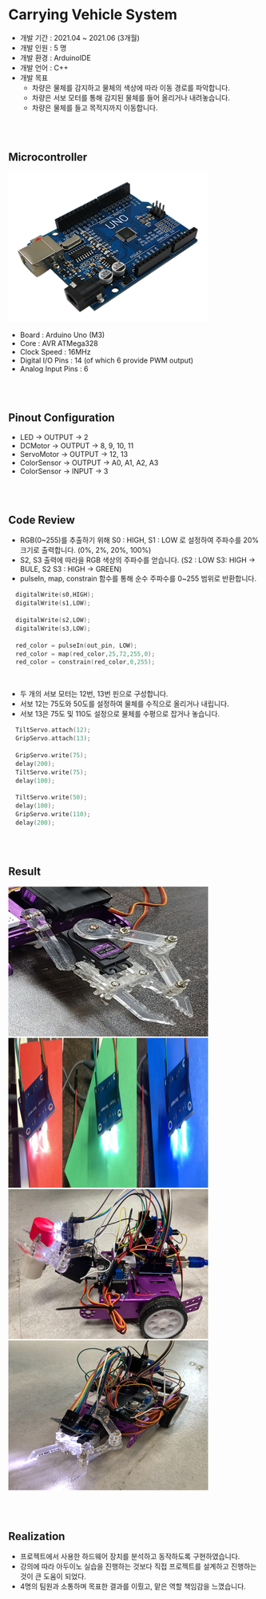 # Carrying Vehicle System
* 개발 기간 : 2021.04 ~ 2021.06 (3개월) 
* 개발 인원 : 5 명
* 개발 환경 : ArduinoIDE
* 개발 언어 : C++
* 개발 목표  
  * 차량은 물체를 감지하고 물체의 색상에 따라 이동 경로를 파악합니다.
  * 차량은 서보 모터를 통해 감지된 물체를 들어 올리거나 내려놓습니다.
  * 차량은 물체를 들고 목적지까지 이동합니다.

<br/> <br/>

## Microcontroller
<a href="#"><img src="https://github.com/hmh2683/CarryingVehicleSystem/blob/main/image/mcu.png" width="400px" height="300px"></a> 
* Board : Arduino Uno (M3)
* Core : AVR ATMega328 
* Clock Speed : 16MHz
* Digital I/O Pins : 14 (of which 6 provide PWM output)
* Analog Input Pins : 6

<br/> <br/>

## Pinout Configuration
* LED -> OUTPUT -> 2
* DCMotor -> OUTPUT -> 8, 9, 10, 11
* ServoMotor -> OUTPUT -> 12, 13 
* ColorSensor -> OUTPUT -> A0, A1, A2, A3
* ColorSensor -> INPUT -> 3

<br/> <br/>

## Code Review
* RGB(0~255)를 추출하기 위해 S0 : HIGH, S1 : LOW 로 설정하여 주파수를 20% 크기로 출력합니다. (0%, 2%, 20%, 100%)
* S2, S3 출력에 따라을 RGB 색상의 주파수를 얻습니다. (S2 : LOW S3: HIGH -> BULE, S2 S3 : HIGH -> GREEN)  
* pulseIn, map, constrain 함수를 통해 순수 주파수를 0~255 범위로 반환합니다.

```C
  digitalWrite(s0,HIGH);  
  digitalWrite(s1,LOW);
  
  digitalWrite(s2,LOW);               
  digitalWrite(s3,LOW);
  
  red_color = pulseIn(out_pin, LOW);
  red_color = map(red_color,25,72,255,0);  
  red_color = constrain(red_color,0,255);
```

<br/>

* 두 개의 서보 모터는 12번, 13번 핀으로 구성합니다.
* 서보 12는 75도와 50도를 설정하여 물체를 수직으로 올리거나 내립니다.
* 서보 13은 75도 및 110도 설정으로 물체를 수평으로 잡거나 놓습니다.

```C
  TiltServo.attach(12);  
  GripServo.attach(13);

  GripServo.write(75); 
  delay(200);
  TiltServo.write(75);
  delay(100);
  
  TiltServo.write(50);  
  delay(100);
  GripServo.write(110); 
  delay(200);
```

<br/> <br/>

## Result
<a href="#"><img src="https://github.com/hmh2683/CarryingVehicleSystem/blob/main/image/motor.png" width="400px" height="300px"></a>
<a href="#"><img src="https://github.com/hmh2683/CarryingVehicleSystem/blob/main/image/sensor.png" width="400px" height="300px"></a>
<a href="#"><img src="https://github.com/hmh2683/CarryingVehicleSystem/blob/main/image/result2.png" width="400px" height="300px"></a>
<a href="#"><img src="https://github.com/hmh2683/CarryingVehicleSystem/blob/main/image/result.png" width="400px" height="300px"></a>

<br/> <br/>

## Realization
* 프로젝트에서 사용한 하드웨어 장치를 분석하고 동작하도록 구현하였습니다.
* 강의에 따라 아두이노 실습을 진행하는 것보다 직접 프로젝트를 설계하고 진행하는 것이 큰 도움이 되었다.
* 4명의 팀원과 소통하며 목표한 결과를 이뤘고, 맡은 역할 책임감을 느꼈습니다.
